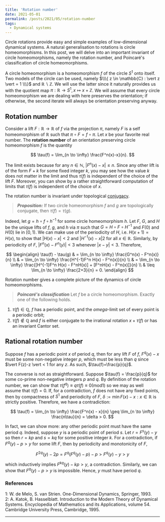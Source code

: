 ```yaml
---
title: 'Rotation number'
date: 2021-05-01
permalink: /posts/2021/05/rotation-number
tags:
  - Dynamical systems
---
```


Circle rotations provide easy and simple examples of low-dimensional dynamical systems. A natural generalisation to rotations is circle homeomorphisms. In this post, we will delve into an important invariant of circle homeomorphisms, namely the rotation number, and Poincaré's classification of circle homeomorphisms.

A circle homeomorphism is a homeomorphism $f$ of the circle $S^1$ onto itself. Two models of the circle can be used, namely $\\\{ z \in \mathbb{C} : \vert z \vert = 1 \\\}$ and $\mathbb{R}\backslash \mathbb{Z}$. We will use the latter since it naturally provides us with the quotient map $\pi: \mathbb{R} \to S^1, x \mapsto x + \mathbb{Z}$. We will assume that every circle homeomorphism we are dealing with here preserves the orientation; if otherwise, the second iterate will always be orientation preserving anyway.

## Rotation number

Consider a lift $F: \mathbb{R} \to \mathbb{R}$ of $f$ via the projection $\pi$, namely $F$ is a self homeomorphism of $\mathbb{R}$ such that $\pi \circ F = f \circ \pi$. Let $x$ be your favorite real number. The **rotation number** of an orientation preserving circle homeomorphism $f$ is the quantity

$$
\tau(f) = \lim_{n \to \infty} \frac{F^n(x)-x}{n}.
$$

The limit exists because for any $n \in \mathbb{N}$, $\vert F^n(x)-x \vert \leq n$. Since any other lift is of the form $F+k$ for some fixed integer $k$, you may see how the value $k$ does not matter in the limit and thus $\tau(f)$ is independent of the choice of the lift $F$. Moreover, you can show by a rather straightforward computation of limits that $\tau(f)$ is independent of the choice of $x$.

The rotation number is invariant under topological [conjugacy](/posts/2021/03/the-fundamentals-of-topological-dynamics).

> **_Proposition:_** If two circle homeomorphism $f$ and $g$ are topologically conjugate, then $\tau(f) = \tau(g)$.

Indeed, let $g=h\circ f \circ h^{-1}$ for some circle homeomorphism $h$. Let $F$, $G$, and $H$ be the unique lifts of $f$, $g$, and $h$ via $\pi$ such that $G = H \circ F \circ H^{-1}$ and $F(0)$ and $H(0)$ lie in $[0,1)$. We can make use of the periodicity of $H$, i.e. $H(x+1)=H(x)$, to show that $\vert H(x)-x \vert <2$ and $\vert H^{-1}(x)-x \vert 2$ for all $x \in \mathbb{R}$. Similarly, by periodicity of $F$, $\vert F^n(x) - F^n(y) \vert < 3$ whenever $\vert x - y \vert < 3$. Therefore,

$$
\begin{align}
\tau(f) - \tau(g) & = \lim_{n \to \infty} \frac{G^n(x) - F^n(x)}{n} \\
& = \lim_{n \to \infty} \frac{H^{-1}F^n H(x) - F^n(x)}{n} \\
& = \lim_{n \to \infty} \frac{[H^{-1}F^n H(x) - F^nH(x)] + [F^nH(x) - F^n(x)]}{n} \\
& \leq \lim_{n \to \infty}  \frac{2+3}{n} = 0.
\end{align}
$$

Rotation number gives a complete picture of the dynamics of circle homeomorphisms.

> **_Poincaré's classification_** Let $f$ be a circle homeomorphism. Exactly one of the following holds.
1. $\tau(f) \in \mathbb{Q}$, $f$ has a periodic point, and the $omega$-limit set of every point is a periodic orbit;
2. $\tau(f) \not\in \mathbb{Q}$ and $f$ is either conjugate to the irrational rotation $x+\tau(f)$ or has an invariant Cantor set.

## Rational rotation number

Suppose $f$ has a periodic point $x$ of period $q$, then for any lift $F$ of $f$, $F^q(x)-x$ must be some non-negative integer $p$, which must be less than $q$ since $\vert F(z)-z \vert < 1 for any $z$. As such, $\tau(f)=\frac{p}{q}$.

The converse is not as straightforward. Suppose $\tau(f) = \frac{p}{q}$ for some co-prime non-negative integers $p$ and $q$. By definition of the rotation number, we can show that $\tau(f^q) \equiv q\tau(f) \equiv 0 (\text{mod} 1)$ so we may as well assume that $\tau(f)=0$. If, for a contradiction, $f$ does not have any fixed points, then by compactness of $S^1$ and periodicity of $F$, $\delta := \min{ F(x)-x : x \in \mathbb{R}}$ is strictly positive. Therefore, we have a contradiction:

$$
\tau(f) = \lim_{n \to \infty} \frac{F^n(x) - x}{n} \geq \lim_{n \to \infty} \frac{n\tau}{n} = \delta > 0.
$$

In fact, we can show more: any other periodic point must have the same period $q$. Indeed, suppose $y$ is a periodic point of period $s$. Let $r = F^s(y)-y$ so then $r = kp$ and $s = kq$ for some positive integer $k$. For a contradiction, if $F^q(y)-p>y$ for some lift $F$, then by periodicity and monotonicity of $F$,

$$
F^{2q}(y)-2p = F^q (F^q(y)-p) -p > F^q(y)-y > y
$$

which inductively implies $F^{kq}(y)-kp > y$, a contradiction. Similarly, we can show that $F^q(y)-p>y$ is impossible. Hence, $y$ must have period $q$.



### References

<a name="fn1">1</a>: W. de Melo, S. van Strien. One-Dimensional Dynamics, Springer, 1993.  
<a name="fn2">2</a>: A. Katok, B. Hasselblatt. Introduction to the Modern Theory of Dynamical Systems. Encyclopedia of Mathematics and its Applications, volume 54. Cambridge University Press, Cambridge, 1995.  

------
